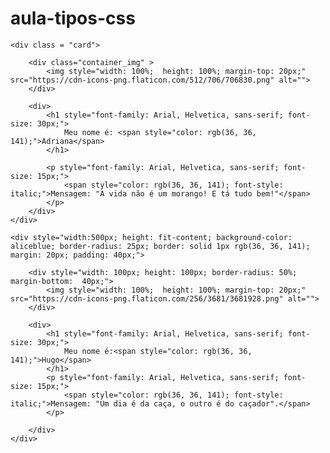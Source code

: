 # aula-tipos-css

<!DOCTYPE html>
<html lang="en">

<head>
    <meta charset="UTF-8">
    <meta http-equiv="X-UA-Compatible" content="IE=edge">
    <meta name="viewport" content="width=device-width, initial-scale=1.0">
    <title>Aula CSS - 1</title>
    <link rel="stylesheet" href="style.css">
</head>
<style>

.card {

    width:500px;
    height: fit-content;
     background-color: aliceblue;
     border-radius: 25px;
      border: solid 1px rgb(36, 36, 141);
       margin: 20px; padding: 40px;

}
.container_img {

    width: 100px;
     height: 100px;
      border-radius: 50%;
       margin-bottom:  40px;


}

 

   




</style>
<body>

    <div class = "card">

        <div class="container_img" >
            <img style="width: 100%;  height: 100%; margin-top: 20px;" src="https://cdn-icons-png.flaticon.com/512/706/706830.png" alt="">
        </div>

        <div>
            <h1 style="font-family: Arial, Helvetica, sans-serif; font-size: 30px;">
                Meu nome é: <span style="color: rgb(36, 36, 141);">Adriana</span>
            </h1>

            <p style="font-family: Arial, Helvetica, sans-serif; font-size: 15px;">
                <span style="color: rgb(36, 36, 141); font-style: italic;">Mensagem: "A vida não é um morango! E tá tudo bem!"</span>
            </p>
        </div>
    </div>

    <div style="width:500px; height: fit-content; background-color: aliceblue; border-radius: 25px; border: solid 1px rgb(36, 36, 141); margin: 20px; padding: 40px;">

        <div style="width: 100px; height: 100px; border-radius: 50%; margin-bottom:  40px;">
            <img style="width: 100%;  height: 100%; margin-top: 20px;" src="https://cdn-icons-png.flaticon.com/256/3681/3681928.png" alt="">
        </div>

        <div>
            <h1 style="font-family: Arial, Helvetica, sans-serif; font-size: 30px;">
                Meu nome é:<span style="color: rgb(36, 36, 141);">Hugo</span>
            </h1>
            <p style="font-family: Arial, Helvetica, sans-serif; font-size: 15px;">
                <span style="color: rgb(36, 36, 141); font-style: italic;">Mensagem: "Um dia é da caça, o outro é do caçador".</span>
            </p>

        </div>
    </div>

</body>

</html>
